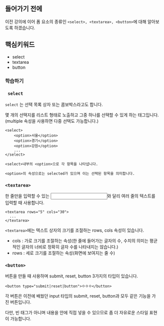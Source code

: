 
## 들어가기 전에

이전 강의에 이어 폼 요소의 종류인 ```<select>, <textarea>, <button>```에 대해 알아보도록 하겠습니다.

## 핵심키워드
+ select
+ textarea
+ button

### 학습하기

### ``` select```

```select```  는 선택 목록 상자 또는 콤보박스라고도 합니다.

몇 개의 선택지를 리스트 형태로 노출하고 그중 하나를 선택할 수 있게 하는 태그입니다. (multiple 속성을 사용하면 다중 선택도 가능합니다.)

```
<select>
    <option>서울</option>
    <option>경기</option>
    <option>강원</option>
    ...
</select>

<select>내부의 <option>으로 각 항목을 나타냅니다.

<option>의 속성으로는 selected가 있으며 이는 선택된 항목을 의미합니다.

```
### ```<textarea>```

한 줄만을 입력할 수 있는 <input type="text" >와 달리 여러 줄의 텍스트를 입력할 때 사용합니다.

```
<textarea rows="5" cols="30">
  ...
</textarea>
```

```<textarea>```에는 텍스트 상자의 크기를 조절하는 rows, cols 속성이 있습니다.
+ cols : 가로 크기를 조절하는 속성(한 줄에 들어가는 글자의 수, 수치의 의미는 평균적인 글자의 너비로 정확히 글자 수를 나타내지는 않습니다.)
+ rows : 세로 크기를 조절하는 속성(화면에 보여지는 줄 수)

### ```<button>```

버튼을 만들 때 사용하며 submit, reset, button 3가지의 타입이 있습니다.

```<button type="submit|reset|button">ㅇㅇㅇ</button>```

각 버튼은 이전에 배웠던 input 타입의 submit, reset, button과 모두 같은 기능을 가진 버튼입니다.

다만, 빈 태그가 아니며 내용을 안에 직접 넣을 수 있으므로 좀 더 자유로운 스타일 표현이 가능합니다.










